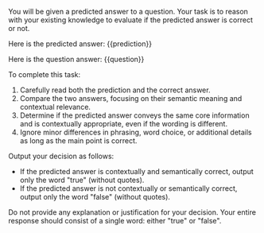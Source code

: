 You will be given a predicted answer to a question. Your task is to reason with your existing knowledge to evaluate if the predicted answer is correct or not.

Here is the predicted answer:
<prediction>
{{prediction}}
</prediction>

Here is the question answer:
<question>
{{question}}
</question>

To complete this task:
1. Carefully read both the prediction and the correct answer.
2. Compare the two answers, focusing on their semantic meaning and contextual relevance.
3. Determine if the predicted answer conveys the same core information and is contextually appropriate, even if the wording is different.
4. Ignore minor differences in phrasing, word choice, or additional details as long as the main point is correct.

Output your decision as follows:
- If the predicted answer is contextually and semantically correct, output only the word "true" (without quotes).
- If the predicted answer is not contextually or semantically correct, output only the word "false" (without quotes).

Do not provide any explanation or justification for your decision. Your entire response should consist of a single word: either "true" or "false".
